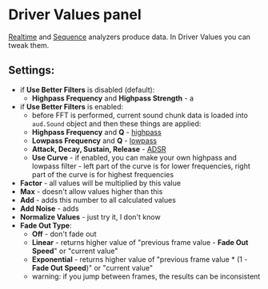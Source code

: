 # Driver Values panel

[Realtime](./realtime.md) and [Sequence](./sequence.md) analyzers produce data. In Driver Values you can tweak them.

## Settings:

- if **Use Better Filters** is disabled (default):
    - **Highpass Frequency** and **Highpass Strength** - a
- if **Use Better Filters** is enabled:
    - before FFT is performed, current sound chunk data is loaded into `aud.Sound` object and then these things are
      applied:
    - **Highpass Frequency** and **Q** - [highpass](https://docs.blender.org/api/current/aud.html#aud.Sound.highpass)
    - **Lowpass Frequency** and **Q** - [lowpass](https://docs.blender.org/api/current/aud.html#aud.Sound.lowpass)
    - **Attack, Decay, Sustain, Release** - [ADSR](https://docs.blender.org/api/current/aud.html#aud.Sound.ADSR)
    - **Use Curve** - if enabled, you can make your own highpass and lowpass filter - left part of the curve is for
      lower frequencies, right part of the curve is for highest frequencies
- **Factor** - all values will be multiplied by this value
- **Max** - doesn't allow values higher than this
- **Add** - adds this number to all calculated values
- **Add Noise** - adds
- **Normalize Values** - just try it, I don't know
- **Fade Out Type**:
    - **Off** - don't fade out
    - **Linear** - returns higher value of "previous frame value - **Fade Out Speed**" or "current value"
    - **Exponential** - returns higher value of "previous frame value * (1 - **Fade Out Speed**)" or "current value"
    - warning: if you jump between frames, the results can be inconsistent